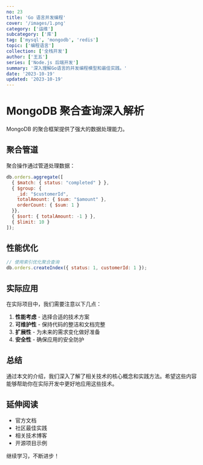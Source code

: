 ```yaml
---
no: 23
title: 'Go 语言并发编程'
cover: '/images/1.png'
category: ['运维']
subcategory: ['库']
tag: ['mysql', 'mongodb', 'redis']
topic: ['编程语言']
collection: ['全栈开发']
author: ['王五']
series: ['Node.js 后端开发']
summary: '深入理解Go语言的并发编程模型和最佳实践。'
date: '2023-10-19'
updated: '2023-10-19'
---
```


# MongoDB 聚合查询深入解析

MongoDB 的聚合框架提供了强大的数据处理能力。

## 聚合管道

聚合操作通过管道处理数据：

```javascript
db.orders.aggregate([
  { $match: { status: "completed" } },
  { $group: { 
    _id: "$customerId", 
    totalAmount: { $sum: "$amount" },
    orderCount: { $sum: 1 }
  }},
  { $sort: { totalAmount: -1 } },
  { $limit: 10 }
]);
```

## 性能优化

```javascript
// 使用索引优化聚合查询
db.orders.createIndex({ status: 1, customerId: 1 });
```

## 实际应用

在实际项目中，我们需要注意以下几点：

1. **性能考虑** - 选择合适的技术方案
2. **可维护性** - 保持代码的整洁和文档完整
3. **扩展性** - 为未来的需求变化做好准备
4. **安全性** - 确保应用的安全防护

## 总结

通过本文的介绍，我们深入了解了相关技术的核心概念和实践方法。希望这些内容能够帮助你在实际开发中更好地应用这些技术。

## 延伸阅读

- 官方文档
- 社区最佳实践
- 相关技术博客
- 开源项目示例

继续学习，不断进步！